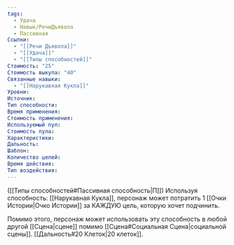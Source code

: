 ```yaml
---
tags:
  - Удача
  - Навык/РечиДъявола
  - Пассивная
Ссылки:
  - "[[Речи Дъявола]]"
  - "[[Удача]]"
  - "[[Типы способностей]]"
Стоимость: "25"
Стоимость выкупа: "40"
Связанные навыки:
  - "[[Нарукавная Кукла]]"
Уровни:
Источник:
Тип способности:
Время применения:
Стоимость применения:
Используемый пул:
Стоимость пула:
Характеристики:
Дальность:
Шаблон:
Количество целей:
Время действия:
Тип воздействия:
---
```

([[Типы способностей#Пассивная способность|П]]) Используя способность: [[Нарукавная Кукла]], персонаж может потратить 1 [[Очки Истории|Очко Истории]] за КАЖДУЮ цель, которую хочет подчинить. 

Помимо этого, персонаж может использовать эту способность в любой другой [[Сцена|сцене]] помимо [[Сцена#Социальная Сцена|социальной сцены]]. [[Дальность#20 Клеток|20 клеток]].